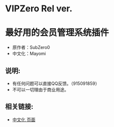 ﻿VIPZero Rel ver.
==========================================================
最好用的会员管理系统插件
==========================================================
- 原作者：SubZero0​
- 中文化：Mayomi

## 说明: ##
- 有任何问题可以直接QQ反馈。（915091859）
- 不可以一切理由于商业用途。

## 相关链接: ##
- [中文化 页面](http://www.mcbbs.net/thread-769581-1-1.html "MCBBS")
